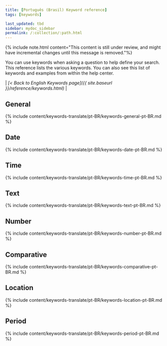 ```yaml
---
title: [Português (Brasil) Keyword reference]
tags: [keywords]

last_updated: tbd
sidebar: mydoc_sidebar
permalink: /:collection/:path.html
---
```

{% include note.html content="This content is still under review, and might have incremental changes until this message is removed."%}

You can use keywords when asking a question to help define your search. This
reference lists the various keywords. You can also see this list of keywords and
examples from within the help center.

| _[< Back to English Keywords page]({{ site.baseurl }}/reference/keywords.html)_ |

## General

{% include content/keywords-translate/pt-BR/keywords-general-pt-BR.md %}

## Date

{% include content/keywords-translate/pt-BR/keywords-date-pt-BR.md %}

## Time

{% include content/keywords-translate/pt-BR/keywords-time-pt-BR.md %}

## Text

{% include content/keywords-translate/pt-BR/keywords-text-pt-BR.md %}

## Number

{% include content/keywords-translate/pt-BR/keywords-number-pt-BR.md %}

## Comparative

{% include content/keywords-translate/pt-BR/keywords-comparative-pt-BR.md %}

## Location

{% include content/keywords-translate/pt-BR/keywords-location-pt-BR.md %}

## Period

{% include content/keywords-translate/pt-BR/keywords-period-pt-BR.md %}
